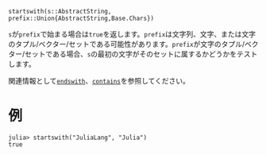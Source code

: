 ```
startswith(s::AbstractString, prefix::Union{AbstractString,Base.Chars})
```

`s`が`prefix`で始まる場合は`true`を返します。`prefix`は文字列、文字、または文字のタプル/ベクター/セットである可能性があります。`prefix`が文字のタプル/ベクター/セットである場合、`s`の最初の文字がそのセットに属するかどうかをテストします。

関連情報として[`endswith`](@ref)、[`contains`](@ref)を参照してください。

# 例

```jldoctest
julia> startswith("JuliaLang", "Julia")
true
```
